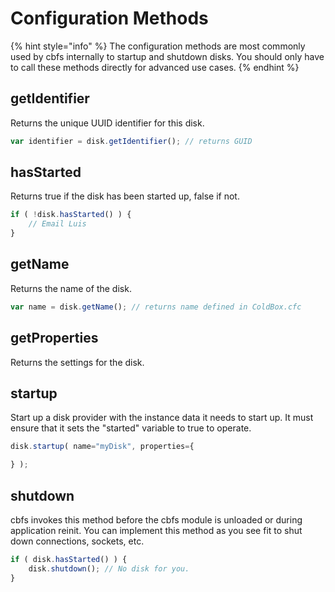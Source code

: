 # Configuration Methods

{% hint style="info" %}
The configuration methods are most commonly used by cbfs internally to startup and shutdown disks. You should only have to call these methods directly for advanced use cases.
{% endhint %}

## getIdentifier

Returns the unique UUID identifier for this disk.

```javascript
var identifier = disk.getIdentifier(); // returns GUID
```

## hasStarted

Returns true if the disk has been started up, false if not.

```javascript
if ( !disk.hasStarted() ) {
    // Email Luis
}
```

## getName

Returns the name of the disk.

```javascript
var name = disk.getName(); // returns name defined in ColdBox.cfc
```

## getProperties

Returns the settings for the disk.

## startup

Start up a disk provider with the instance data it needs to start up. It must ensure that it sets the "started" variable to true to operate.

```javascript
disk.startup( name="myDisk", properties={

} );
```

## shutdown

cbfs invokes this method before the cbfs module is unloaded or during application reinit. You can implement this method as you see fit to shut down connections, sockets, etc.

```javascript
if ( disk.hasStarted() ) {
    disk.shutdown(); // No disk for you.
}
```

